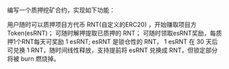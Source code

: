 编写一个质押挖矿合约，实现如下功能：

用户随时可以质押项目方代币 RNT(自定义的ERC20) ，开始赚取项目方Token(esRNT)；
可随时解押提取已质押的 RNT；
可随时领取esRNT奖励，每质押1个RNT每天可奖励 1 esRNT;
esRNT 是锁仓性的 RNT， 1 esRNT 在 30 天后可兑换 1 RNT，随时间线性释放，支持提前将 esRNT 兑换成 RNT，但锁定部分将被 burn 燃烧掉。